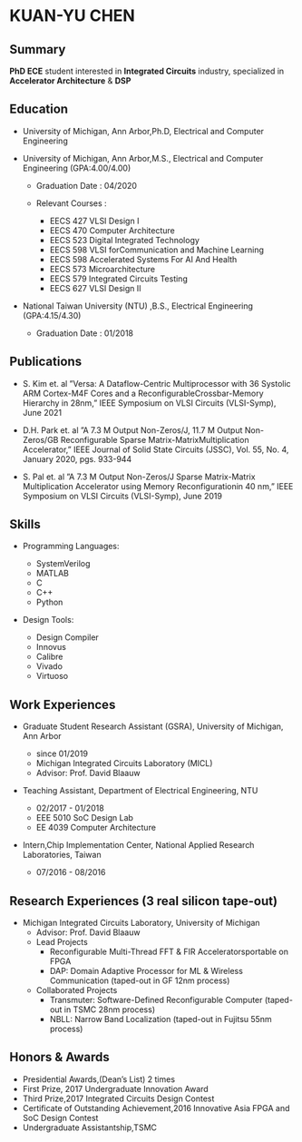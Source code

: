 # KUAN-YU CHEN

## Summary
**PhD ECE** student interested in **Integrated Circuits** industry, specialized in **Accelerator Architecture** & **DSP**


## Education
* University of Michigan, Ann Arbor,Ph.D, Electrical and Computer Engineering

* University of Michigan, Ann Arbor,M.S., Electrical and Computer Engineering (GPA:4.00/4.00)
  * Graduation Date : 04/2020
  * Relevant Courses : 
  
    * EECS 427 VLSI Design I
    * EECS 470 Computer Architecture
    * EECS 523 Digital Integrated Technology
    * EECS 598 VLSI forCommunication and Machine Learning
    * EECS 598 Accelerated Systems For AI And Health
    * EECS 573 Microarchitecture
    * EECS 579 Integrated Circuits Testing 
    * EECS 627 VLSI Design II
* National Taiwan University (NTU) ,B.S., Electrical Engineering (GPA:4.15/4.30)
  * Graduation Date : 01/2018


## Publications

* S. Kim et.  al ”Versa:  A Dataflow-Centric Multiprocessor with 36 Systolic ARM Cortex-M4F Cores and a ReconfigurableCrossbar-Memory Hierarchy in 28nm,” IEEE Symposium on VLSI Circuits (VLSI-Symp), June 2021

* D.H. Park et.  al ”A 7.3 M Output Non-Zeros/J, 11.7 M Output Non-Zeros/GB Reconfigurable Sparse Matrix-MatrixMultiplication Accelerator,” IEEE Journal of Solid State Circuits (JSSC), Vol.  55, No.  4, January 2020, pgs.  933-944
* S. Pal et.  al ”A 7.3 M Output Non-Zeros/J Sparse Matrix-Matrix Multiplication Accelerator using Memory Reconfigurationin 40 nm,” IEEE Symposium on VLSI Circuits (VLSI-Symp), June 2019

## Skills

* Programming Languages: 
  
  * SystemVerilog
  * MATLAB
  * C
  * C++
  * Python
* Design Tools:
  
  * Design Compiler
  * Innovus
  * Calibre
  * Vivado
  * Virtuoso

## Work Experiences

* Graduate Student Research Assistant (GSRA), University of Michigan, Ann Arbor 
  * since 01/2019
  * Michigan Integrated Circuits Laboratory (MICL) 
  * Advisor:  Prof.  David Blaauw

* Teaching Assistant, Department of Electrical Engineering, NTU 
  * 02/2017 - 01/2018
  * EEE 5010 SoC Design Lab
  * EE 4039 Computer Architecture

* Intern,Chip Implementation Center, National Applied Research Laboratories, Taiwan
  * 07/2016 - 08/2016


## Research Experiences (3 real silicon tape-out)

* Michigan Integrated Circuits Laboratory, University of Michigan 
  * Advisor:  Prof.  David Blaauw
  * Lead Projects
    * Reconfigurable Multi-Thread FFT & FIR Acceleratorsportable on FPGA
    * DAP: Domain Adaptive Processor for ML & Wireless Communication (taped-out in GF 12nm process)
  * Collaborated Projects
    * Transmuter:  Software-Defined Reconfigurable Computer (taped-out in TSMC 28nm process)
    * NBLL: Narrow Band Localization (taped-out in Fujitsu 55nm process)


## Honors & Awards

* Presidential Awards,(Dean’s List) 2 times
* First Prize, 2017 Undergraduate Innovation Award
* Third Prize,2017 Integrated Circuits Design Contest
* Certificate of Outstanding Achievement,2016 Innovative Asia FPGA and SoC Design Contest
* Undergraduate Assistantship,TSMC 
